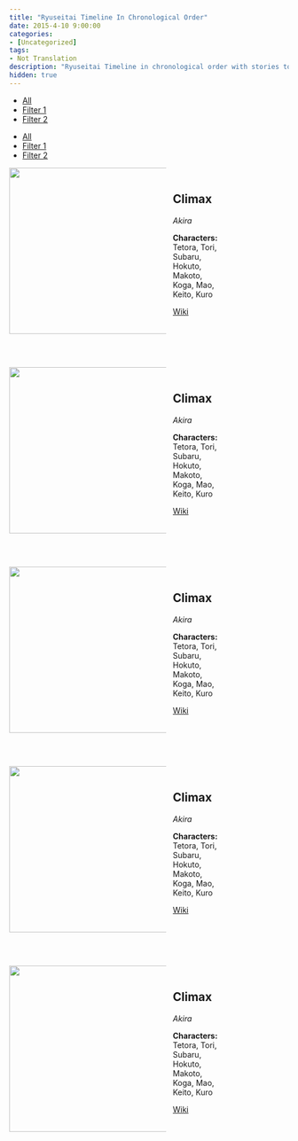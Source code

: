 ```yaml
---
title: "Ryuseitai Timeline In Chronological Order"
date: 2015-4-10 9:00:00
categories:
- [Uncategorized]
tags:
- Not Translation
description: "Ryuseitai Timeline in chronological order with stories to read."
hidden: true
---
```


<link href="https://necolas.github.io/normalize.css/7.0.0/normalize.css" rel="stylesheet">
<script src="https://ajax.googleapis.com/ajax/libs/jquery/1.8.3/jquery.min.js"></script>
<script src="https://unpkg.com/isotope-layout@3/dist/isotope.pkgd.min.js"></script>
<script src="https://static.tumblr.com/p0knose/FpAp5c11c/magnusthemes.combofilters.js"></script>
<script>
$(document).ready(function() {var $container = $(".grid"); // the container with all the elements to filter inside
var filters = {}; //should be outside the scope of the filtering function
/* --- read the documentation on isotope.metafizzy.co for more options --- */
var $grid = $container.isotope({
itemSelector: ".tl", // the elements to filter
percentPosition: true // put true if you use percentage widths, otherwise put false
});
$(".option-set a").click(function(e) {
var $this = $(this); // cache the clicked link
var filterAttr = "data-filter-value";
var filterValue = $this.attr(filterAttr); // cache the filter
var $optionSet = $this.parents(".option-set"); // cache the parent element
var group = $optionSet.attr("data-filter-group"); // cache the parent filter group
var filterGroup = filters[group];
if (!filterGroup) {
filterGroup = filters[group] = [];
}
var $selectAll = $optionSet.find('a['+filterAttr+'=""]'); // the 'select all' button in the current group
var activeClass = "selected", // the class for active links
exclClass = "exclusive"; // the class for exclusive groups
comboFiltering($this,filters,filterAttr,filterValue,$optionSet,group,$selectAll,activeClass,exclClass);
var comboFilter = getComboFilter(filters);
$grid.isotope({
filter: comboFilter
});
$this.toggleClass(activeClass);
e.preventDefault();
});
});
</script>

<style>
.header {
    display: none;
}

.main {
    width: calc(100% - 20px);
}

.main-inner {
    border-radius: initial;
    box-sizing: border-box;
    width: 100%;
    margin-right: 0;
}

.main-inner .post-block {
    box-shadow: none;
}

.footer-inner {
    padding-left: 0px;
}

body {
    background: var(--content-bg-color);
}

.grid {
    display: flex;
    flex-flow: row wrap;
}

.tl {
    box-sizing: border-box;
    width: 400px;
    height: 360px;
}

.box {
    display: flex;

}

.left {
    height: 101%;
    width: 70%;
    flex: 1 0 100px;
}

.left img {
    max-width: 101%;
    object-fit: cover;
    height: 300px;
}

.right {
    height: 101%;
    width: 100%;
    padding: 15px;
    flex: 3 3 250px;
}

.shift-left {
    object-position: 80%;
}

.shift-right {
    object-position: 20%;
}
</style>

<ul class="filter option-set exclusive" data-filter-group="group1">
    <li><a href="#" data-filter-value="" class="selected">All</a></li>
    <li><a href="#" data-filter-value=".event">Filter 1</a></li>
    <li><a href="#" data-filter-value=".scout">Filter 2</a></li>
</ul>

<ul class="filter option-set" data-filter-group="group2">
    <li><a href="#" data-filter-value="" class="selected">All</a></li>
    <li><a href="#" data-filter-value=".g2f1">Filter 1</a></li>
    <li><a href="#" data-filter-value=".g2f2">Filter 2</a></li>
</ul>

<section class="grid">
    <article class="tl event">
        <article class="box">
            <div class="left">
                <img src="/img/es/eventstory/climax/midoribcgframe_300px.jpg" class="shift-left">
            </div>
            <div class="right">
                <h2>Climax</h2>
                <i>Akira</i>
                <p><b>Characters: </b>Tetora, Tori, Subaru, Hokuto, Makoto, Koga, Mao, Keito, Kuro</p>
                <a class="second" href="https://ensemble-stars.fandom.com/wiki/Hierarchy">Wiki</a>
            </div>
        </article>
    </article>
    <article class="tl scout">
        <article class="box">
            <div class="left">
                <img src="/img/es/eventstory/sweethalloween/chiakibcgframe_300px.jpg" class="stories-image">
            </div>
            <div class="right">
                <h2>Climax</h2>
                <i>Akira</i>
                <p><b>Characters: </b>Tetora, Tori, Subaru, Hokuto, Makoto, Koga, Mao, Keito, Kuro</p>
                <a class="second" href="https://ensemble-stars.fandom.com/wiki/Hierarchy">Wiki</a>
            </div>
        </article>
    </article>
    <article class="tl event">
        <article class="box">
            <div class="left">
                <img src="/img/es/eventstory/motorshow/tetorabcgframe_300px.jpg" class="stories-image">
            </div>
            <div class="right">
                <h2>Climax</h2>
                <i>Akira</i>
                <p><b>Characters: </b>Tetora, Tori, Subaru, Hokuto, Makoto, Koga, Mao, Keito, Kuro</p>
                <a class="second" href="https://ensemble-stars.fandom.com/wiki/Hierarchy">Wiki</a>
            </div>
        </article>
    </article>
    <article class="tl scout">
        <article class="box">
            <div class="left">
                <img src="/img/es/eventstory/cometshow/chiakibcgframe_300px.jpg" class="stories-image">
            </div>
            <div class="right">
                <h2>Climax</h2>
                <i>Akira</i>
                <p><b>Characters: </b>Tetora, Tori, Subaru, Hokuto, Makoto, Koga, Mao, Keito, Kuro</p>
                <a class="second" href="https://ensemble-stars.fandom.com/wiki/Hierarchy">Wiki</a>
            </div>
        </article>
    </article>
    <article class="tl event">
        <article class="box">
            <div class="left">
                <img src="/img/es/scoutstory/blinkexhibition/reibcgframe_300px.jpg" class="shift-right">
            </div>
            <div class="right">
                <h2>Climax</h2>
                <i>Akira</i>
                <p><b>Characters: </b>Tetora, Tori, Subaru, Hokuto, Makoto, Koga, Mao, Keito, Kuro</p>
                <a class="second" href="https://ensemble-stars.fandom.com/wiki/Hierarchy">Wiki</a>
            </div>
        </article>
    </article>
</section>

